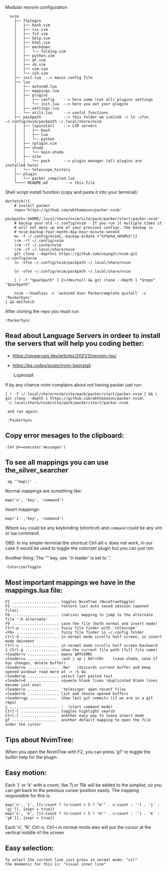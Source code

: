 Modular neovim configuration

      nvim
        ├── ftplugin
        │   ├── bash.vim
        │   ├── css.vim
        │   ├── fzf.vim
        │   ├── help.vim
        │   ├── html.vim
        │   ├── markdown
        │   │   └── folding.vim
        │   ├── python.vim
        │   ├── qf.vim
        │   ├── sh.vim
        │   ├── vim.vim
        │   └── zsh.vim
        ├── init.lua  --> manin config file
        ├── lua
        │   ├── autocmd.lua
        │   ├── mappings.lua
        │   ├── plugins
        │   │   ├── config    --> here some (not all) plugins settings
        │   │   └── init.lua  --> here you set your plugins
        │   ├── settings.lua
        │   └── utils.lua     --> useful functions
        ├── packpath          --> this folder we simlink -> ln -sfvn ~/.config/nvim/packpath ~/.local/share/nvim
        │   ├── lspinstall    --> LSP servers
        │   │   ├── bash
        │   │   ├── lua
        │   │   └── python
        │   ├── rplugin.vim
        │   ├── shada
        │   │   └── main.shada
        │   ├── site
        │   │   └── pack      --> plugin manager (all plugins are installed here)
        │   └── telescope_history
        ├── plugin
        │   └── packer_compiled.lua
        └──── README.md        --> this file


Shell script install function (copy and paste it into your terminal):

    dotfetch(){
        # install packer
        repo='https://github.com/wbthomason/packer.nvim'
        packpath='$HOME/.local/share/nvim/site/pack/packer/start/packer.nvim'
        # backup your old ~/.config/nvim - If you run it multiple times it
        # will not mess up ane of your previous configs. the backup is
        # nvim-backup-Year-month-day-hour-minute-second
        mv -f ~/.config/nvim{,-backup-$(date +"%Y%m%d_%H%M%S")}
        \rm -rf ~/.config/nvim
        \rm -rf ~/.cache/nvim
        \rm -rf ~/.local/share/nvim
        git clone --depth=1 https://github.com/voyeg3r/nvim.git ~/.config/nvim
        ln -sfvn ~/.config/nvim/packpath ~/.local/share/nvim

        ln -sfvn ~/.config/nvim/packpath ~/.local/share/nvim

        [ ! -f "$packpath" ] 2>/dev/null && git clone --depth 1 "$repo" "$packpath"

        nvim --headless -c 'autocmd User PackerComplete quitall' -c 'PackerSync'
    } && dotfetch


After cloning the repo you must run:

    :PackerSync

## Read about Language Servers in ordeer to install the servers that will help you coding better:
+ https://raygervais.dev/articles/2021/3/neovim-lsp/
+ https://ka.codes/posts/nvim-lspinstall

    :LspInstall

If by any chance nvim complains about not having packer just run:

    [ ! -f ~/.local/share/nvim/site/pack/packer/start/packer.nvim ] && \
    git clone --depth 1 https://github.com/wbthomason/packer.nvim\
     ~/.local/share/nvim/site/pack/packer/start/packer.nvim

     and run again:

     :PackerSync

## Copy error mesages to the clipboard:

    :let @+=execute('messages')

## To see all mappings you can use the_silver_searcher

     ag '^map\(' .

Normal mappings are something like:

    map('n', 'key', 'command')

Insert mappings:

    map('i' ,'key', 'command')

Where `key` could be any keybinding (shortcut) and `command` could be any vim or lua command.

OBS: In my simple-terminal the shortcut Ctrl-alt-c
does not work, in our case it would be used to toggle
the colorizer plugin but you can just run:

Another thing: The "<leader>" key, see ':h leader' is set to ','

    :ColorizerToggle

## Most important mappings we have in the mappings.lua file:

    F2 ..................... toggles NvimTree (NvimTreeToggle)
    F5 ..................... restore last auto saved session (opened files)
    F6 ..................... (native) mapping to jump to the alternate file ':h alternate'
    F9 ..................... save the file (both normal and insert mode)
    Ctrl-p ................. fuzzy file finder with 'telescope'
    <F8> .................   fuzzy file finder in ~/.config folder
    Ctrl-d ................. in normal mode scrolls half screen, in insert mode deindent
    Ctrl-u ................. in normal mode scrolls half screen backward
    1 Ctrl-g ............... show the current file path (full file name)
    <leader>v .............. opens $MYVIMRC
    <leader>x .............. :wsh | up | bd!<CR>    (save shada, save if has changes, delete buffer)
    <leader>w .............. :bw!   (discards current buffer and keep opened window) read more at -> :h bw
    <leader>p .............. select last pasted text
    <leader>d .............. squeeze blank lines (duplicated blank lines become just one)
    <leader>o .............. 'telescope' open recenf files
    <leader>b .............. list and choose opened buffers
    <leader>gp ............  show last git commits (if we are in a git repo)
    ç ...................... :  (start command mode)
    Ctrl-l ................. toggles highlight search
    Ctrl-[ ................  another easy way to leave insert mode
    gf ....................  another default mapping to open the file under the cursor

## Tips about NvimTree:

When you open the NvimTree with F2, you can press 'g?' to toggle the builtin help for the plugin.

## Easy motion:

Each 'j' or 'k' with a count, like 7j or 15k will be added to the jumplist, so you can
get back to the previous cursor position easily. The mapping responsible for this is:

    map('n', 'j', [[v:count ? (v:count > 5 ? "m'" . v:count : '') . 'j' : 'gj']], {expr = true})
    map('n', 'k', [[v:count ? (v:count > 5 ? "m'" . v:count : '') . 'k' : 'gk']], {expr = true})

Each 'n', 'N', Ctrl-o, Ctrl-i in normal mode also will put the cursor at the vertical middle of the screen

## Easy selection:

    To select the current line just press in normal mode: "vil"
    the mnemonic for this is: "visual inner line"

